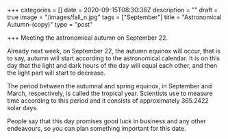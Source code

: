 +++
categories = []
date = 2020-09-15T08:30:36Z
description = ""
draft = true
image = "/images/fall_n.jpg"
tags = ["September"]
title = "Astronomical Autumn-(copy)"
type = "post"

+++
Meeting the astronomical autumn on September 22.

Already next week, on September 22, the autumn equinox will occur, that is to say, autumn will start according to the astronomical calendar. It is on this day that the light and dark hours of the day will equal each other, and then the light part will start to decrease.

The period between the autumnal and spring equinox, in September and March, respectively, is called the tropical year. Scientists use to measure time according to this period and it consists of approximately 365.2422 solar days.

People say that this day promises good luck in business and any other endeavours, so you can plan something important for this date.